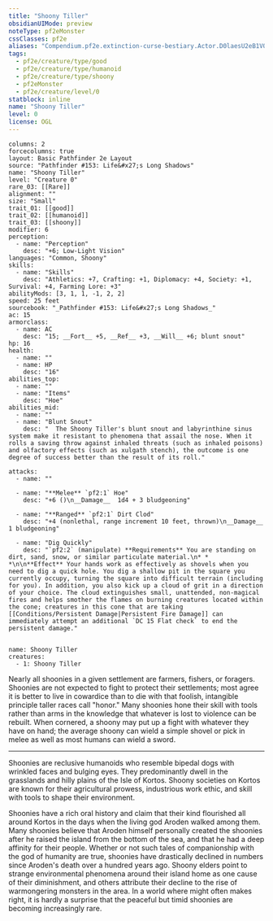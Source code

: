 ```yaml
---
title: "Shoony Tiller"
obsidianUIMode: preview
noteType: pf2eMonster
cssClasses: pf2e
aliases: "Compendium.pf2e.extinction-curse-bestiary.Actor.D0laesU2eB1VOZTX" 
tags:
  - pf2e/creature/type/good
  - pf2e/creature/type/humanoid
  - pf2e/creature/type/shoony
  - pf2eMonster
  - pf2e/creature/level/0
statblock: inline
name: "Shoony Tiller"
level: 0
license: OGL
---
```


```statblock
columns: 2
forcecolumns: true
layout: Basic Pathfinder 2e Layout
source: "Pathfinder #153: Life&#x27;s Long Shadows"
name: "Shoony Tiller"
level: "Creature 0"
rare_03: [[Rare]]
alignment: ""
size: "Small"
trait_01: [[good]]
trait_02: [[humanoid]]
trait_03: [[shoony]]
modifier: 6
perception:
  - name: "Perception"
    desc: "+6; Low-Light Vision"
languages: "Common, Shoony"
skills:
  - name: "Skills"
    desc: "Athletics: +7, Crafting: +1, Diplomacy: +4, Society: +1, Survival: +4, Farming Lore: +3"
abilityMods: [3, 1, 1, -1, 2, 2]
speed: 25 feet
sourcebook: "_Pathfinder #153: Life&#x27;s Long Shadows_"
ac: 15
armorclass:
  - name: AC
    desc: "15; __Fort__ +5, __Ref__ +3, __Will__ +6; blunt snout"
hp: 16
health:
  - name: ""
  - name: HP
    desc: "16"
abilities_top:
  - name: ""
  - name: "Items"
    desc: "Hoe"
abilities_mid:
  - name: ""
  - name: "Blunt Snout"
    desc: "  The Shoony Tiller's blunt snout and labyrinthine sinus system make it resistant to phenomena that assail the nose. When it rolls a saving throw against inhaled threats (such as inhaled poisons) and olfactory effects (such as xulgath stench), the outcome is one degree of success better than the result of its roll."

attacks:
  - name: ""

  - name: "**Melee** `pf2:1` Hoe"
    desc: "+6 ()\n__Damage__  1d4 + 3 bludgeoning"

  - name: "**Ranged** `pf2:1` Dirt Clod"
    desc: "+4 (nonlethal, range increment 10 feet, thrown)\n__Damage__  1 bludgeoning"

  - name: "Dig Quickly"
    desc: "`pf2:2` (manipulate) **Requirements** You are standing on dirt, sand, snow, or similar particulate material.\n* * *\n\n**Effect** Your hands work as effectively as shovels when you need to dig a quick hole. You dig a shallow pit in the square you currently occupy, turning the square into difficult terrain (including for you). In addition, you also kick up a cloud of grit in a direction of your choice. The cloud extinguishes small, unattended, non-magical fires and helps smother the flames on burning creatures located within the cone; creatures in this cone that are taking [[Conditions/Persistent Damage|Persistent Fire Damage]] can immediately attempt an additional `DC 15 Flat check` to end the persistent damage."
 
```

```encounter-table
name: Shoony Tiller
creatures:
  - 1: Shoony Tiller
```



Nearly all shoonies in a given settlement are farmers, fishers, or foragers. Shoonies are not expected to fight to protect their settlements; most agree it is better to live in cowardice than to die with that foolish, intangible principle taller races call "honor." Many shoonies hone their skill with tools rather than arms in the knowledge that whatever is lost to violence can be rebuilt. When cornered, a shoony may put up a fight with whatever they have on hand; the average shoony can wield a simple shovel or pick in melee as well as most humans can wield a sword.

* * *

Shoonies are reclusive humanoids who resemble bipedal dogs with wrinkled faces and bulging eyes. They predominantly dwell in the grasslands and hilly plains of the Isle of Kortos. Shoony societies on Kortos are known for their agricultural prowess, industrious work ethic, and skill with tools to shape their environment.

Shoonies have a rich oral history and claim that their kind flourished all around Kortos in the days when the living god Aroden walked among them. Many shoonies believe that Aroden himself personally created the shoonies after he raised the island from the bottom of the sea, and that he had a deep affinity for their people. Whether or not such tales of companionship with the god of humanity are true, shoonies have drastically declined in numbers since Aroden's death over a hundred years ago. Shoony elders point to strange environmental phenomena around their island home as one cause of their diminishment, and others attribute their decline to the rise of warmongering monsters in the area. In a world where might often makes right, it is hardly a surprise that the peaceful but timid shoonies are becoming increasingly rare.
